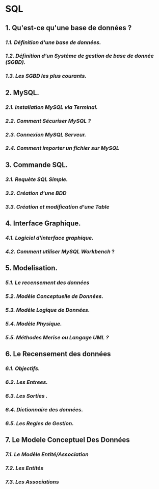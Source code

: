 # SQL

## 1. Qu'est-ce qu'une base de données ?

###     *1.1. Définition d'une base de données.*
###     *1.2. Définition d'un Système de gestion de base de donnée (SGBD).*
###     *1.3. Les SGBD les plus courants.*

## 2. MySQL.

###     *2.1. Installation MySQL via Terminal.*
###     *2.2. Comment Sécuriser MySQL ?*
###     *2.3. Connexion MySQL Serveur.*
###     *2.4. Comment importer un fichier sur MySQL*

## 3. Commande SQL.

###     *3.1. Requète SQL Simple.*
###     *3.2. Création d'une BDD*
###     *3.3. Création et modification d'une Table*

## 4. Interface Graphique.

###     *4.1. Logiciel d'interface graphique.*
###     *4.2. Comment utiliser MySQL Workbench* ?

## 5. Modelisation.

###     *5.1. Le recensement des données*
###     *5.2. Modèle Conceptuelle de Données.*
###     *5.3. Modèle Logique de Données.*
###     *5.4. Modèle Physique.*
###     *5.5. Méthodes Merise ou Langage UML ?* 

## 6. Le Recensement des données

###     *6.1. Objectifs.*
###     *6.2. Les Entrees.*
###     *6.3. Les Sorties .*  
###     *6.4. Dictionnaire des données.*
###     *6.5. Les Regles de Gestion.*

## 7. Le Modele Conceptuel Des Données

###     *7.1. Le Modèle Entité/Association*
###     *7.2. Les Entités*
###     *7.3. Les Associations*
